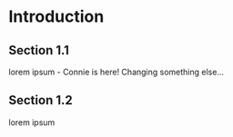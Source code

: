# Introduction

## Section 1.1

lorem ipsum - Connie is here! Changing something else...

## Section 1.2

lorem ipsum
